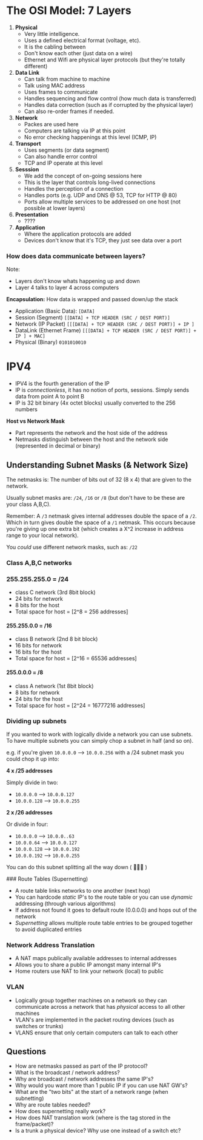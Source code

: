 
# The OSI Model: 7 Layers

1. **Physical**
    - Very little intelligence.
    - Uses a defined electrical format (voltage, etc).
    - It is the cabling between
    - Don't know each other (just data on a wire)
    - Ethernet and Wifi are physical layer protocols (but they're totally different)
1. **Data Link**
    - Can talk from machine to machine
    - Talk using MAC address
    - Uses frames to communicate
    - Handles sequencing and flow control (how much data is transferred)
    - Handles data correction (such as if corrupted by the physical layer)
    - Can also re-order frames if needed.
1. **Network**
    - Packes are used here
    - Computers are talking via IP at this point
    - No error checking happenings at this level (ICMP, IP)
1. **Transport**
    - Uses segments (or data segment)
    - Can also handle error control
    - TCP and IP operate at this level
1. **Sesssion**
    - We add the concept of on-going sessions here
    - This is the layer that controls long-lived connections
    - Handles the perception of a connection
    - Handles ports (e.g. UDP and DNS @ 53, TCP for HTTP @ 80)
    - Ports allow multiple services to be addressed on one host (not possible at lower layers)
1. **Presentation**
    - ????
1. **Application**
    - Where the application protocols are added
    - Devices don't know that it's TCP, they just see data over a port


### How does data communicate between layers?

Note:
- Layers don't know whats happening up and down
- Layer 4 talks to layer 4 across computers

**Encapsulation:** How data is wrapped and passed down/up the stack

- Application (Basic Data): `[DATA]`
- Session (Segment) `[[DATA] + TCP HEADER (SRC / DEST PORT)]`
- Network (IP Packet) `[[[DATA] + TCP HEADER (SRC / DEST PORT)] + IP ]`
- DataLink (Ethernet Frame) `[[[DATA] + TCP HEADER (SRC / DEST PORT)] + IP ] + MAC]`
- Physical (Binary) `0101010010`

# IPV4

- IPV4 is the fourth generation of the IP
- IP is _connectionless_, it has no notion of ports, sessions. Simply sends data from point A to point B
- IP is 32 bit binary (4x octet blocks) usually converted to the 256 numbers

**Host vs Network Mask**
- Part represents the network and the host side of the address
- Netmasks distinguish between the host and the network side (represented in decimal or binary)

## Understanding Subnet Masks (& Network Size)

The netmasks is: The number of bits out of 32 (8 x 4) that are given to the network.

Usually subnet masks are: `/24`, `/16` or `/8` (but don't have to be these are your class A,B,C).

Remember: A `/3` netmask gives internal addresses double the space of a `/2`. Which in turn gives double the space of a `/1` netmask. This occurs because you're giving up one extra bit (which creates a X^2 increase in address range to your local network).

You _could_ use different network masks, such as: `/22`

### Class A,B,C networks

### 255.255.255.0 = /24

- class C network (3rd 8bit block)
- 24 bits for network
- 8 bits for the host
- Total space for host = [2^8 = 256 addresses]

#### 255.255.0.0 = /16
- class B network (2nd 8 bit block)
- 16 bits for network
- 16 bits for the host
- Total space for host = [2^16 = 65536 addresses]

#### 255.0.0.0 = /8
- class A network (1st 8bit block)
- 8 bits for network
- 24 bits for the host
- Total space for host = [2^24 = 16777216 addresses]

### Dividing up subnets

If you wanted to work with logically divide a network you can use subnets. To have multiple subnets you can simply chop a subnet in half (and so on).

e.g. if you're given `10.0.0.0` —> `10.0.0.256` with a /24 subnet mask you could chop it up into:

**4 x /25 addresses**

Simply divide in two:

- `10.0.0.0` —> `10.0.0.127`
- `10.0.0.128` —> `10.0.0.255`

**2 x /26 addresses**

Or divide in four:

- `10.0.0.0` —> `10.0.0..63`
- `10.0.0.64` —> `10.0.0.127`
- `10.0.0.128` —> `10.0.0.192`
- `10.0.0.192` —> `10.0.0.255`

You can do this subnet splitting all the way down ( 🐢🐢🐢 )

### Route Tables (Supernetting)

- A route table links networks to one another (next hop)
- You can hardcode _static_ IP's to the route table or you can use _dynamic_ addressing (through various algorithms)
- If address not found it goes to default route (0.0.0.0) and hops out of the network
- *Supernetting* allows multiple route table entries to be grouped together to avoid duplicated entries

### Network Address Translation

- A NAT maps publically available addresses to internal addresses
- Allows you to share a public IP amongst many internal IP's
- Home routers use NAT to link your network (local) to public

### VLAN

- Logically group together machines on a network so they can communicate across a network that has _physical_ access to all other machines
- VLAN's are implemented in the packet routing devices (such as switches or trunks)
- VLANS ensure that only certain computers can talk to each other

## Questions

- How are netmasks passed as part of the IP protocol?
- What is the broadcast / network address?
- Why are broadcast / network addresses the same IP's?
- Why would you want more than 1 public IP if you can use NAT GW's?
- What are the "two bits" at the start of a network range (when subnetting)
- Why are route tables needed?
- How does supernetting really work?
- How does NAT translation work (where is the tag stored in the frame/packet)?
- Is a trunk a physical device? Why use one instead of a switch etc?
